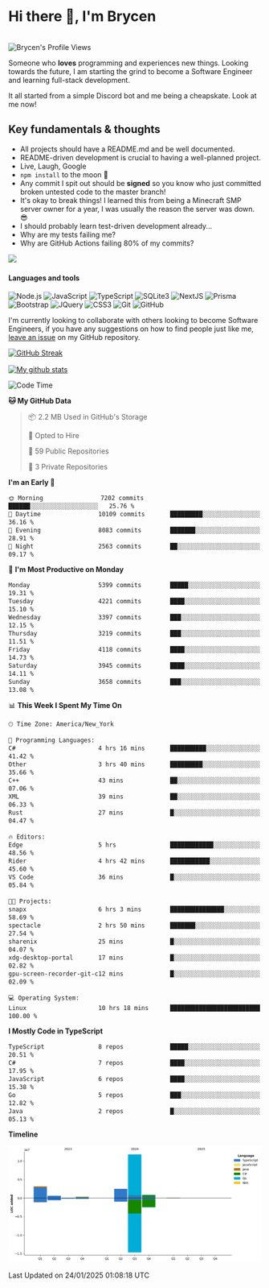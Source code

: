# Hi there 👋, I'm Brycen

<br>
<img src="https://komarev.com/ghpvc/?username=BrycensRanch" alt="Brycen's Profile Views" />

Someone who **loves** programming and experiences new things. Looking towards the future, I am starting the grind to become a Software Engineer and learning full-stack development.

It all started from a simple Discord bot and me being a cheapskate. Look at me now!

## Key fundamentals & thoughts

- All projects should have a README.md and be well documented.
- README-driven development is crucial to having a well-planned project.
- Live, Laugh, Google
- `npm install` to the moon 🚀
- Any commit I spit out should be **signed** so you know who just committed broken untested code to the master branch!
- It's okay to break things! I learned this from being a Minecraft SMP server owner for a year, I was usually the reason the server was down. 😎
- I should probably learn test-driven development already...
- Why are my tests failing me?
- Why are GitHub Actions failing 80% of my commits? 

<img src="https://res.cloudinary.com/practicaldev/image/fetch/s--OoBLh7-Q--/c_limit%2Cf_auto%2Cfl_progressive%2Cq_auto%2Cw_880/https://cdn-images-1.medium.com/max/1614/1%2A8BlqJ8lNVZzuRjAg1mZ50w.png" height="400"/>

<h4>Languages and tools</h4>
<p>
  <img src="https://img.shields.io/badge/node.js%20-%2343853D.svg?&style=for-the-badge&logo=node.js&logoColor=white" alt="Node.js" />
  <img src="https://img.shields.io/badge/javascript%20-%23323330.svg?&style=for-the-badge&logo=javascript&logoColor=%23F7DF1E" alt="JavaScript" />
  <img src="https://img.shields.io/badge/typescript%20-%23323330.svg?&style=for-the-badge&logo=typescript&logoColor=#3467eb" alt="TypeScript" />
  <img src="https://img.shields.io/badge/sqlite3%20-%23323330.svg?&style=for-the-badge&logo=sqlite&logoColor=#3467eb" alt="SQLite3" />
  <img src="https://img.shields.io/badge/Next.JS%20-%23323330.svg?&style=for-the-badge&logo=next.js&logoColor=#3467eb" alt="NextJS" />
  <img src="https://img.shields.io/badge/Prisma%20-%23323330.svg?&style=for-the-badge&logo=prisma&logoColor=#3467eb" alt="Prisma" />
  <img src="https://img.shields.io/badge/bootstrap%20-%23323330.svg?&style=for-the-badge&logo=bootstrap" alt="Bootstrap" />
  <img src="https://img.shields.io/badge/jquery%20-%23323330.svg?&style=for-the-badge&logo=jquery" alt="JQuery" />
  <img src="https://img.shields.io/badge/css3%20-%23323330.svg?&style=for-the-badge&logo=css3" alt="CSS3" />
  <img src="https://img.shields.io/badge/git%20-%23323330.svg?&style=for-the-badge&logo=git" alt="Git" />
  <img src="https://img.shields.io/badge/github%20-%23323330.svg?&style=for-the-badge&logo=github" alt="GitHub" />
</p>

 I'm currently looking to collaborate with others looking to become Software Engineers, if you have any suggestions on how to find people just like me, [leave an issue](https://github.com/BrycensRanch/BrycensRanch/issues/new) on my GitHub repository.
 
 <p><a href="https://git.io/streak-stats"><img src=https://github-readme-streak-stats-eight.vercel.app?refreshcache9&user=BrycensRanch&amp;theme=dark&amp;hide_border=true&amp;fire=EB5454&amp;ring=0CEB19" alt="GitHub Streak"></a></p>

<a href="https://github.com/anuraghazra/github-readme-stats">
  <img align="center" src="https://github-readme-stats.anuraghazra1.vercel.app/api?username=BrycensRanch&show_icons=true&line_height=27&include_all_commits=true" alt="My github stats" />
</a>

<!--START_SECTION:waka-->
![Code Time](http://img.shields.io/badge/Code%20Time-1%2C510%20hrs%2014%20mins-blue)

**🐱 My GitHub Data** 

> 📦 2.2 MB Used in GitHub's Storage 
 > 
> 💼 Opted to Hire
 > 
> 📜 59 Public Repositories 
 > 
> 🔑 3 Private Repositories 
 > 
**I'm an Early 🐤** 

```text
🌞 Morning                7202 commits        ██████░░░░░░░░░░░░░░░░░░░   25.76 % 
🌆 Daytime                10109 commits       █████████░░░░░░░░░░░░░░░░   36.16 % 
🌃 Evening                8083 commits        ███████░░░░░░░░░░░░░░░░░░   28.91 % 
🌙 Night                  2563 commits        ██░░░░░░░░░░░░░░░░░░░░░░░   09.17 % 
```
📅 **I'm Most Productive on Monday** 

```text
Monday                   5399 commits        █████░░░░░░░░░░░░░░░░░░░░   19.31 % 
Tuesday                  4221 commits        ████░░░░░░░░░░░░░░░░░░░░░   15.10 % 
Wednesday                3397 commits        ███░░░░░░░░░░░░░░░░░░░░░░   12.15 % 
Thursday                 3219 commits        ███░░░░░░░░░░░░░░░░░░░░░░   11.51 % 
Friday                   4118 commits        ████░░░░░░░░░░░░░░░░░░░░░   14.73 % 
Saturday                 3945 commits        ████░░░░░░░░░░░░░░░░░░░░░   14.11 % 
Sunday                   3658 commits        ███░░░░░░░░░░░░░░░░░░░░░░   13.08 % 
```


📊 **This Week I Spent My Time On** 

```text
🕑︎ Time Zone: America/New_York

💬 Programming Languages: 
C#                       4 hrs 16 mins       ██████████░░░░░░░░░░░░░░░   41.42 % 
Other                    3 hrs 40 mins       █████████░░░░░░░░░░░░░░░░   35.66 % 
C++                      43 mins             ██░░░░░░░░░░░░░░░░░░░░░░░   07.06 % 
XML                      39 mins             ██░░░░░░░░░░░░░░░░░░░░░░░   06.33 % 
Rust                     27 mins             █░░░░░░░░░░░░░░░░░░░░░░░░   04.47 % 

🔥 Editors: 
Edge                     5 hrs               ████████████░░░░░░░░░░░░░   48.56 % 
Rider                    4 hrs 42 mins       ███████████░░░░░░░░░░░░░░   45.60 % 
VS Code                  36 mins             █░░░░░░░░░░░░░░░░░░░░░░░░   05.84 % 

🐱‍💻 Projects: 
snapx                    6 hrs 3 mins        ███████████████░░░░░░░░░░   58.69 % 
spectacle                2 hrs 50 mins       ███████░░░░░░░░░░░░░░░░░░   27.54 % 
sharenix                 25 mins             █░░░░░░░░░░░░░░░░░░░░░░░░   04.07 % 
xdg-desktop-portal       17 mins             █░░░░░░░░░░░░░░░░░░░░░░░░   02.82 % 
gpu-screen-recorder-git-c12 mins             █░░░░░░░░░░░░░░░░░░░░░░░░   02.09 % 

💻 Operating System: 
Linux                    10 hrs 18 mins      █████████████████████████   100.00 % 
```

**I Mostly Code in TypeScript** 

```text
TypeScript               8 repos             █████░░░░░░░░░░░░░░░░░░░░   20.51 % 
C#                       7 repos             ████░░░░░░░░░░░░░░░░░░░░░   17.95 % 
JavaScript               6 repos             ████░░░░░░░░░░░░░░░░░░░░░   15.38 % 
Go                       5 repos             ███░░░░░░░░░░░░░░░░░░░░░░   12.82 % 
Java                     2 repos             █░░░░░░░░░░░░░░░░░░░░░░░░   05.13 % 
```



**Timeline**

![Lines of Code chart](https://raw.githubusercontent.com/BrycensRanch/BrycensRanch/main/assets/bar_graph.png)


 Last Updated on 24/01/2025 01:08:18 UTC
<!--END_SECTION:waka-->

<!--
**BrycensRanch/BrycensRanch** is a ✨ _special_ ✨ repository because its `README.md` (this file) appears on your GitHub profile.

Here are some ideas to get you started:

- 🔭 I’m currently working on ...
- 🌱 I’m currently learning ...
- 👯 I’m looking to collaborate on ...
- 🤔 I’m looking for help with ...
- 💬 Ask me about ...
- 📫 How to reach me: ...
- 😄 Pronouns: ...
- ⚡ Fun fact: ...
-->
